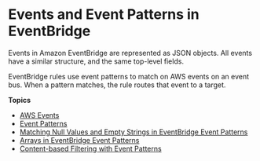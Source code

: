 # Events and Event Patterns in EventBridge<a name="eventbridge-and-event-patterns"></a>

Events in Amazon EventBridge are represented as JSON objects\. All events have a similar structure, and the same top\-level fields\.

EventBridge rules use event patterns to match on AWS events on an event bus\. When a pattern matches, the rule routes that event to a target\.

**Topics**
+ [AWS Events](aws-events.md)
+ [Event Patterns](filtering-examples-structure.md)
+ [Matching Null Values and Empty Strings in EventBridge Event Patterns](eventbridge-event-patterns-null-and-empty-strings.md)
+ [Arrays in EventBridge Event Patterns](arrays-in-eventbridge-event-patterns.md)
+ [Content\-based Filtering with Event Patterns](content-filtering-with-event-patterns.md)